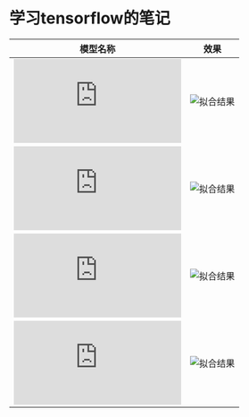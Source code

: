 # 学习tensorflow的笔记

| 模型名称| 效果 |
|  ----- | -----|
|![二元线性回归](https://github.com/catpanda/tensorflow_demo/blob/master/linearregression.py)|![拟合结果](https://github.com/catpanda/tensorflow_demo/blob/master/linearregression.py.png)|
|![softmax分类器](https://github.com/catpanda/tensorflow_demo/blob/master/minist/mnist_softmax.py)|![拟合结果](https://github.com/catpanda/tensorflow_demo/blob/master/minist/mnist_softmax.png)|
|![全连接神经网络](https://github.com/catpanda/tensorflow_demo/blob/master/minist/mnist_bp.py)|![拟合结果](https://github.com/catpanda/tensorflow_demo/blob/master/minist/mnist_bp.png)|
|![卷积神经网络](https://github.com/catpanda/tensorflow_demo/blob/master/minist/mnist_cnn.py)|![拟合结果](https://github.com/catpanda/tensorflow_demo/blob/master/minist/mnist_cnn.png)|
